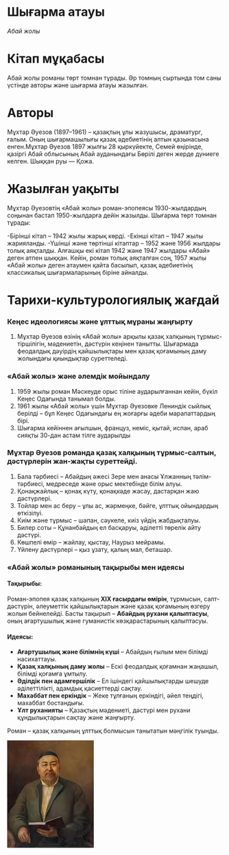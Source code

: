 # Шығарма атауы
*Абай жолы*

# Кітап мұқабасы
Абай жолы романы төрт томнан тұрады. Әр томның сыртында том саны үстінде авторы және шығарма атауы жазылған. 

# Авторы
Мұхтар Әуезов (1897–1961) – қазақтың ұлы жазушысы, драматург, ғалым. Оның шығармашылығы қазақ әдебиетінің алтын қазынасына енген.Мұхтар Әуезов 1897 жылғы 28 қыркүйекте, Семей өңірінде, қазіргі Абай облысының Абай ауданындағы Бөрілі деген жерде дүниеге келген. Шыққан руы — Қожа.

# Жазылған уақыты
Мұхтар Әуезовтің «Абай жолы» роман-эпопеясы 1930-жылдардың соңынан бастап 1950-жылдарға дейін жазылды. Шығарма төрт томнан тұрады:

-Бірінші кітап – 1942 жылы жарық көрді.
-Екінші кітап – 1947 жылы жарияланды.
-Үшінші және төртінші кітаптар – 1952 және 1956 жылдары толық аяқталды.
Алғашқы екі кітап 1942 және 1947 жылдары «Абай» деген атпен шыққан. Кейін, роман толық аяқталған соң, 1957 жылы «Абай жолы» деген атаумен қайта басылып, қазақ әдебиетінің классикалық шығармаларының біріне айналды.

# Тарихи-культурологиялық жағдай

### Кеңес идеологиясы және ұлттық мұраны жаңғырту
  
1) Мұхтар Әуезов өзінің «Абай жолы» арқылы қазақ халқының тұрмыс-тіршілігін, мәдениетін, дәстүрін кеңінен танытты. Шығармада феодалдық дәуірдің қайшылықтары мен қазақ қоғамының даму жолындағы қиындықтар суреттеледі.

### «Абай жолы» және әлемдік мойындалу

1) 1959 жылы роман Мәскеуде орыс тіліне аударылғаннан кейін, бүкіл Кеңес Одағында танымал болды.
2) 1961 жылы «Абай жолы» үшін Мұхтар Әуезовке Лениндік сыйлық берілді – бұл Кеңес Одағындағы ең жоғарғы әдеби марапаттардың бірі.
3) Шығарма кейіннен ағылшын, француз, неміс, қытай, испан, араб сияқты 30-дан астам тілге аударылды

  ### Мұхтар Әуезов романда қазақ халқының тұрмыс-салтын, дәстүрлерін жан-жақты суреттейді.

1) Бала тәрбиесі – Абайдың әжесі Зере мен анасы Ұлжанның тәлім-тәрбиесі, медреседе және орыс мектебінде білім алуы.
2) Қонақжайлық – қонақ күту, қонақкәде жасау, дастарқан жаю дәстүрлері.
3) Тойлар мен ас беру – ұлы ас, жәрмеңке, бәйге, ұлттық ойындардың өткізілуі.
4) Киім және тұрмыс – шапан, сәукеле, киіз үйдің жабдықталуы.
5) Билер соты – Құнанбайдың ел басқаруы, әділетті төрелік айту дәстүрі.
6) Көшпелі өмір – жайлау, қыстау, Наурыз мейрамы.
7) Үйлену дәстүрлері – қыз ұзату, қалың мал, беташар.

### **«Абай жолы» романының тақырыбы мен идеясы**  

#### **Тақырыбы:**  

Роман-эпопея қазақ халқының **XIX ғасырдағы өмірін**, тұрмысын, салт-дәстүрін, әлеуметтік қайшылықтарын және қазақ қоғамының өзгеру жолын бейнелейді. Басты тақырып – **Абайдың рухани қалыптасуы**, оның ағартушылық және гуманистік көзқарастарының қалыптасуы.  

#### **Идеясы:**  

- **Ағартушылық және білімнің күші** – Абайдың ғылым мен білімді насихаттауы.  
- **Қазақ халқының даму жолы** – Ескі феодалдық қоғамнан жаңашыл, білімді қоғамға ұмтылу.  
- **Әділдік пен адамгершілік** – Ел ішіндегі қайшылықтарды шешуде әділеттілікті, адамдық қасиеттерді сақтау.  
- **Махаббат пен еркіндік** – Жеке тұлғаның еркіндігі, әйел теңдігі, махаббат бостандығы.  
- **Ұлт руханияты** – Қазақтың мәдениеті, дәстүрі мен рухани құндылықтарын сақтау және жаңғырту.  

Роман – қазақ халқының ұлттық болмысын танытатын мәңгілік туынды.

![](assets/images/images.jpeg)
